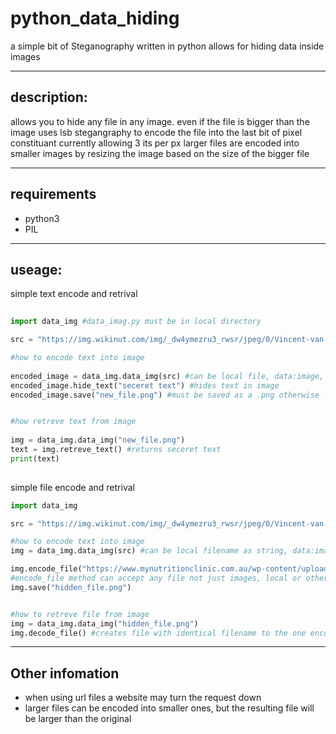 # python_data_hiding
a simple bit of Steganography written in python allows for hiding data inside images
<hr>
<h2>description:</h2>
 allows you to hide any file in any image. even if the file is bigger than the image
 uses lsb stegangraphy to encode the file into the last bit of pixel constituant currently allowing 3 its per px
 larger files are encoded into smaller images by resizing the image based on the size of the bigger file
<hr>
<h2>requirements</h2>
  <ul>
  <li>python3</li>
  <li>PIL</li>
  </ul>
<hr>
<h2>useage:</h2>
  simple text encode and retrival
  
```python
    
import data_img #data_imag.py must be in local directory

src = "https://img.wikinut.com/img/_dw4ymezru3_rwsr/jpeg/0/Vincent-van-Gogh-Public-domain-Wikimedia-Commons.jpeg"

#how to encode text into image
    
encoded_image = data_img.data_img(src) #can be local file, data:image, or data_url
encoded_image.hide_text("seceret text") #hides text in image 
encoded_image.save("new_file.png") #must be saved as a .png otherwise .png will be appended


#how retreve text from image
    
img = data_img.data_img("new_file.png")
text = img.retreve_text() #returns seceret text
print(text)
    
```

simple file encode and retrival

```python
import data_img

src = "https://img.wikinut.com/img/_dw4ymezru3_rwsr/jpeg/0/Vincent-van-Gogh-Public-domain-Wikimedia-Commons.jpeg"

#how to encode text into image
img = data_img.data_img(src) #can be local filename as string, data:image as string, or data_url

img.encode_file("https://www.mynutritionclinic.com.au/wp-content/uploads/2017/01/Secret-Public-Domain.jpg")
#encode_file method can accept any file not just images, local or otherwise
img.save("hidden_file.png")


#how to retreve file from image
img = data_img.data_img("hidden_file.png")
img.decode_file() #creates file with identical filename to the one encoded in local directory

```

<hr>
<h2>Other infomation</h2>
<ul>
<li>when using url files a website may turn the request down</li>
<li>larger files can be encoded into smaller ones, but the resulting file will be larger than the original</li>
<ul>
